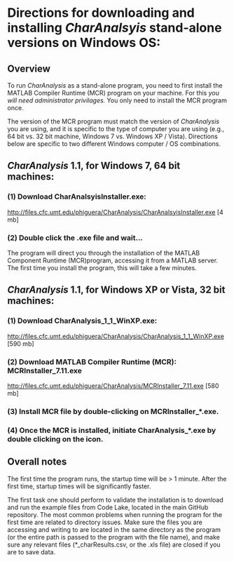 # Directions for downloading and installing _CharAnalsyis_ stand-alone versions on Windows OS:

## Overview

To run _CharAnalysis_ as a stand-alone program, you need to first install the MATLAB Compiler Runtime (MCR) program on your machine. For this *you will need administrator privilages.* You only need to install the MCR program once. 

The version of the MCR program must match the version of _CharAnalysis_ you are using, and it is specific to 
the type of computer you are using (e.g., 64 bit vs. 32 bit machine, Windows 7 vs. Windows XP / Vista). Directions below are specific to two different Windows computer / OS combinations. 

## _CharAnalysis_ 1.1, for Windows 7, 64 bit machines:

### (1) Download CharAnalsyisInstaller.exe:

http://files.cfc.umt.edu/phiguera/CharAnalysis/CharAnalsyisInstaller.exe [4 mb]

### (2) Double click the .exe file and wait...

The program will direct you through the installation of the MATLAB Component Runtime (MCR)program, accessing it from a MATLAB server. The first time you install the program, this will take a few minutes. 

## _CharAnalysis_ 1.1, for Windows XP or Vista, 32 bit machines: 

### (1) Download CharAnalysis_1_1_WinXP.exe:
http://files.cfc.umt.edu/phiguera/CharAnalysis/CharAnalysis_1_1_WinXP.exe [590 mb]

### (2) Download MATLAB Compiler Runtime (MCR): MCRInstaller_7.11.exe

http://files.cfc.umt.edu/phiguera/CharAnalysis/MCRInstaller_7.11.exe [580 mb]

### (3) Install MCR file by double-clicking on MCRInstaller_*.exe.


### (4) Once the MCR is installed, initiate CharAnalysis_*.exe by double clicking on the icon. 

## Overall notes

The first time the program runs, the startup time will be > 1 minute. After the first time, startup times will be significantly faster. 

The first task one should perform to validate the installation is to download and run the example files from Code Lake, located in the main GitHub repository. The most common problems when running the program for the first time are related to directory issues. Make sure the files you are accessing and writing to are located in the same directory as the program (or the entire path is passed to the program with the file name), and make sure any relevant files (*_charResults.csv, or the .xls file) are closed if you are to save data. 





